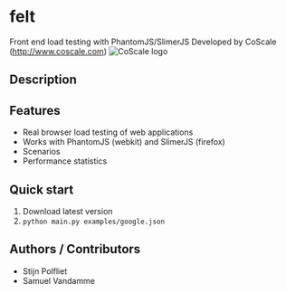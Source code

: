 # felt
Front end load testing with PhantomJS/SlimerJS
Developed by CoScale (http://www.coscale.com)
<img src="http://docs.coscale.com/gfx/logo.png" alt="CoScale logo" />

## Description

## Features

* Real browser load testing of web applications
* Works with PhantomJS (webkit) and SlimerJS (firefox)
* Scenarios
* Performance statistics

## Quick start

1. Download latest version
2. `python main.py examples/google.json`

## Authors / Contributors

* Stijn Polfliet
* Samuel Vandamme